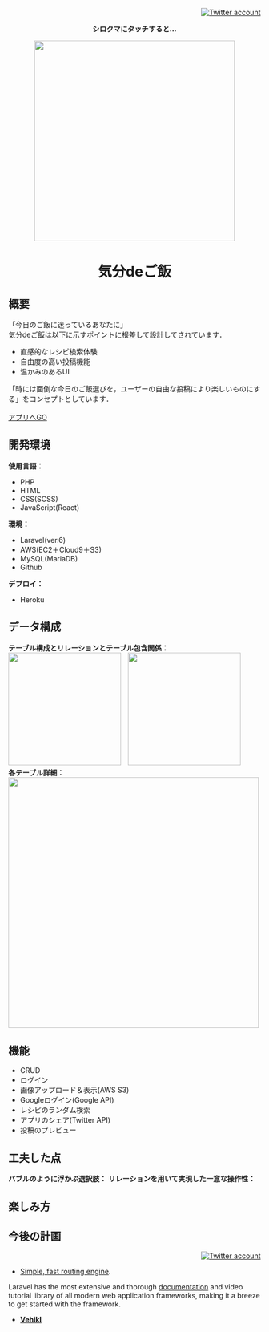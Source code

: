 <p align="right"><a href="https://twitter.com/So78107889" target="_blank"><img src="https://img.shields.io/twitter/url?label=%E9%96%8B%E7%99%BA%E8%80%85%E3%81%AE%E3%82%A2%E3%82%AB%E3%82%A6%E3%83%B3%E3%83%88&style=social&url=https%3A%2F%2Ftwitter.com%2FSo78107889" alt="Twitter account"></a></p>

<p align="center"><b>シロクマにタッチすると...</b></p>

<p align="center"><a href="https://stark-journey-71646.herokuapp.com" target="_blank"><img src="https://stark-journey-71646.herokuapp.com/img/c5caaa1a.png" width="400"></a></p>
<h1 align="center">気分deご飯</h1>

##  概要
「今日のご飯に迷っているあなたに」<br>
気分deご飯は以下に示すポイントに根差して設計してされています．
- 直感的なレシピ検索体験
- 自由度の高い投稿機能
- 温かみのあるUI

「時には面倒な今日のご飯選びを，ユーザーの自由な投稿により楽しいものにする」をコンセプトとしています．<br><br>
<a href="https://stark-journey-71646.herokuapp.com">アプリへGO</a>
##  開発環境
<b>使用言語：</b><br>
- PHP
- HTML
- CSS(SCSS)
- JavaScript(React)

<b>環境：</b><br>
- Laravel(ver.6)
- AWS(EC2＋Cloud9＋S3)
- MySQL(MariaDB)
- Github

<b>デプロイ：</b><br>
- Heroku

##  データ構成
<b>テーブル構成とリレーションとテーブル包含関係：</b><br>
<img src="https://user-images.githubusercontent.com/55343913/176453593-0e9621ef-a695-48a4-bf53-60adc7b53ea3.jpg" width="225">　<img src="https://user-images.githubusercontent.com/55343913/176453687-f0668515-1e0d-4d2c-9ec2-d25edff41bc9.jpg" width="225">
<br><b>各テーブル詳細：</b><br>
<img src="https://user-images.githubusercontent.com/55343913/176453649-5a1c39fa-4f5f-4fc8-9c63-7b97da3174cf.jpg" width="500">

##  機能
- CRUD
- ログイン
- 画像アップロード＆表示(AWS S3)
- Googleログイン(Google API)
- レシピのランダム検索
- アプリのシェア(Twitter API)
- 投稿のプレビュー
##  工夫した点
<b>バブルのように浮かぶ選択肢：</b>
<b>リレーションを用いて実現した一意な操作性：</b>
##  楽しみ方
##  今後の計画

<p align="right"><a href="https://twitter.com/So78107889" target="_blank"><img src="https://img.shields.io/twitter/url?label=%E9%96%8B%E7%99%BA%E8%80%85%E3%81%AE%E3%82%A2%E3%82%AB%E3%82%A6%E3%83%B3%E3%83%88&style=social&url=https%3A%2F%2Ftwitter.com%2FSo78107889" alt="Twitter account"></a></p>




- [Simple, fast routing engine](https://laravel.com/docs/routing).

Laravel has the most extensive and thorough [documentation](https://laravel.com/docs) and video tutorial library of all modern web application frameworks, making it a breeze to get started with the framework.

- **[Vehikl](https://vehikl.com/)**
